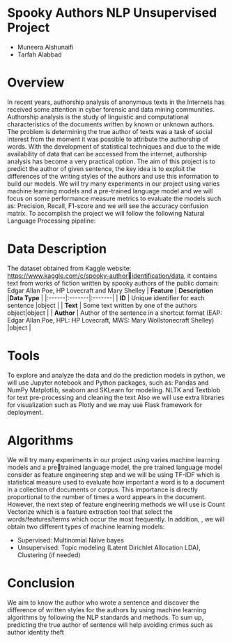 #  Spooky Authors NLP Unsupervised Project
* Muneera Alshunaifi
* Tarfah Alabbad
# Overview
In recent years, authorship analysis of anonymous texts in the Internets has received some attention 
in cyber forensic and data mining communities. Authorship analysis is the study of linguistic and 
computational characteristics of the documents written by known or unknown authors.
The problem is determining the true author of texts was a task of social interest from the moment 
it was possible to attribute the authorship of words. With the development of statistical techniques 
and due to the wide availability of data that can be accessed from the internet, authorship analysis 
has become a very practical option.
The aim of this project is to predict the author of given sentence, the key idea is to exploit the 
differences of the writing styles of the authors and use this information to build our models. We 
will try many experiments in our project using varies machine learning models and a pre-trained 
language model and we will focus on some performance measure metrics to evaluate the models
such as: Precision, Recall, F1-score and we will see the accuracy confusion matrix. To accomplish 
the project we will follow the following Natural Language Processing pipeline:

# Data Description
The dataset obtained from Kaggle website: https://www.kaggle.com/c/spooky-authoridentification/data, it contains text from works of fiction written by spooky authors of the public 
domain: Edgar Allan Poe, HP Lovecraft and Mary Shelley
| **Feature** | **Description** |**Data Type** |
|:------|:-------|:-------|
| **ID** | Unique identifier for each sentence   |object   |
| **Text** |  Some text written by one of the authors object|object   |
| **Author** |  Author of the sentence in a shortcut format (EAP: Edgar Allan 
Poe, HPL: HP Lovecraft, MWS: Mary Wollstonecraft Shelley) |object   |


# Tools
To explore and analyze the data and do the prediction models in python, we will use Jupyter 
notebook and Python packages, such as: Pandas and NumPy Matplotlib, seaborn and SKLearn for 
modeling. NLTK and Textblob for text pre-processing and cleaning the text Also we will use extra 
libraries for visualization such as Plotly and we may use Flask framework for deployment.
# Algorithms
We will try many experiments in our project using varies machine learning models and a pretrained language model, the pre trained language model consider as feature engineering step and 
we will be using TF-IDF which is statistical measure used to evaluate how important a word is to 
a document in a collection of documents or corpus. This importance is directly proportional to the 
number of times a word appears in the document. However, the next step of feature engineering 
methods we will use is Count Vectorize which is a feature extraction tool that select the 
words/features/terms which occur the most frequently. In addition, , we will obtain two different 
types of machine learning models:
* Supervised: Multinomial Naïve bayes
* Unsupervised: Topic modeling (Latent Dirichlet Allocation LDA), Clustering (if needed)
# Conclusion
We aim to know the author who wrote a sentence and discover the difference of written styles for 
the authors by using machine learning algorithms by following the NLP standards and methods. 
To sum up, predicting the true author of sentence will help avoiding crimes such as author identity 
theft
